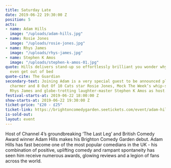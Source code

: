```yaml
---
title: Saturday Late
date: 2019-06-22 19:30:00 Z
position: 5
acts:
- name: Adam Hills
  image: "/uploads/adam-hills.jpg"
- name: Rosie Jones
  image: "/uploads/rosie-jones.jpg"
- name: Rhys James
  image: "/uploads/rhys-james.jpg"
- name: Stephen K Amos
  image: "/uploads/stephen-k-amos-01.jpg"
quote: Hills delivers stand-up so effortlessly brilliant you wonder why some comedians
  even get out of bed
quote-cite: The Guardian
secondary-text: Joining Adam is a very special guest to be announced plus mischievous
  charmer and 8 Out Of 10 Cats star Rosie Jones, Mock The Week’s whip-smart wordsmith
  Rhys James and globe-trotting laughter-master Stephen K Amos as host.
festival-starts-at: 2019-06-22 18:00:00 Z
show-starts-at: 2019-06-22 19:30:00 Z
ticket-price: "£20 - £25"
ticket-link: https://brightoncomedygarden.seetickets.com/event/adam-hills/preston-park-brighton/1326721
is-sold-out: 
layout: event
---
```


Host of Channel 4’s groundbreaking ‘The Last Leg’ and British Comedy Award winner Adam Hills makes his Brighton Comedy Garden debut. Adam Hills has fast become one of the most popular comedians in the UK - his combination of positive, uplifting comedy and rampant spontaneity has seen him receive numerous awards, glowing reviews and a legion of fans across the world.  